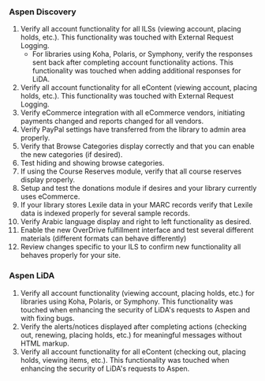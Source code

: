 ### Aspen Discovery
1. Verify all account functionality for all ILSs (viewing account, placing holds, etc.). This functionality was touched with External Request Logging.
   - For libraries using Koha, Polaris, or Symphony, verify the responses sent back after completing account functionality actions. This functionality was touched when adding additional responses for LiDA.
2. Verify all account functionality for all eContent (viewing account, placing holds, etc.). This functionality was touched with External Request Logging.
3. Verify eCommerce integration with all eCommerce vendors, initiating payments changed and reports changed for all vendors.
4. Verify PayPal settings have transferred from the library to admin area properly.
5. Verify that Browse Categories display correctly and that you can enable the new categories (if desired).
6. Test hiding and showing browse categories. 
7. If using the Course Reserves module, verify that all course reserves display properly. 
8. Setup and test the donations module if desires and your library currently uses eCommerce. 
9. If your library stores Lexile data in your MARC records verify that Lexile data is indexed properly for several sample records.
10. Verify Arabic language display and right to left functionality as desired.
11. Enable the new OverDrive fulfillment interface and test several different materials (different formats can behave differently)
12. Review changes specific to your ILS to confirm new functionality all behaves properly for your site. 

### Aspen LiDA
1. Verify all account functionality (viewing account, placing holds, etc.) for libraries using Koha, Polaris, or Symphony. This functionality was touched when enhancing the security of LiDA's requests to Aspen and with fixing bugs.
2. Verify the alerts/notices displayed after completing actions (checking out, renewing, placing holds, etc.) for meaningful messages without HTML markup.
3. Verify all account functionality for all eContent (checking out, placing holds, viewing items, etc.). This functionality was touched when enhancing the security of LiDA's requests to Aspen.